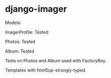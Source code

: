 # django-imager

Models:

ImagerProfile: Tested

Photos: Tested

Album: Tested

Tests on Photos and Album used with FactoryBoy.

Templates with html5up-strongly-typed.
